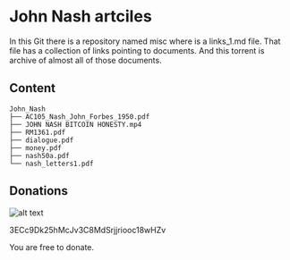 # John Nash artciles

In this Git there is a repository named misc where is a links_1.md file. That file has a collection of links pointing to documents. And this torrent is archive of almost all of those documents.

## Content 

```
John_Nash
├── AC105_Nash_John_Forbes_1950.pdf
├── JOHN NASH BITCOIN HONESTY.mp4
├── RM1361.pdf
├── dialogue.pdf
├── money.pdf
├── nash50a.pdf
└── nash_letters1.pdf
```

## Donations

![alt text](https://i.imgur.com/OimJ5Up.png "Logo Title Text 1")

3ECc9Dk25hMcJv3C8MdSrjjriooc18wHZv

You are free to donate.

